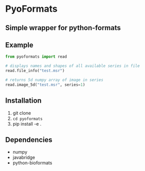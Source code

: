 # PyoFormats
Simple wrapper for python-formats
---
## Example
```python
from pyoformats import read

# displays names and shapes of all available series in file
read.file_info("test.msr")

# returns 5d numpy array of image in series
read.image_5d("test.msr", series=1)
```

## Installation

1. git clone <this-repo>
2. `cd pyoformats`
3. pip install -e .

## Dependencies
* numpy
* javabridge
* python-bioformats


